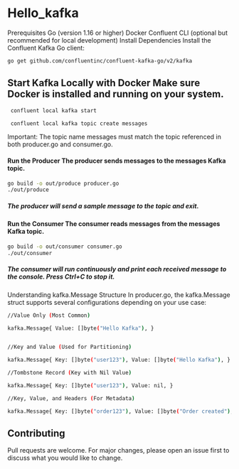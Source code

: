 # Hello_kafka

Prerequisites Go (version 1.16 or higher) Docker Confluent CLI (optional but recommended for local development) Install Dependencies Install the Confluent Kafka Go client:

```bash
go get github.com/confluentinc/confluent-kafka-go/v2/kafka
```

## Start Kafka Locally with Docker Make sure Docker is installed and running on your system.

```bash
 confluent local kafka start

 confluent local kafka topic create messages
```
Important: The topic name messages must match the topic referenced in both producer.go and consumer.go.



#### Run the Producer The producer sends messages to the messages Kafka topic.

```bash
go build -o out/produce producer.go
./out/produce
```
##### The producer will send a sample message to the topic and exit.


#### Run the Consumer The consumer reads messages from the messages Kafka topic.

```bash
go build -o out/consumer consumer.go
./out/consumer
```
##### The consumer will run continuously and print each received message to the console. Press Ctrl+C to stop it.

Understanding kafka.Message Structure In producer.go, the kafka.Message struct supports several configurations depending on your use case:


```bash
//Value Only (Most Common)

kafka.Message{ Value: []byte("Hello Kafka"), }


//Key and Value (Used for Partitioning)

kafka.Message{ Key: []byte("user123"), Value: []byte("Hello Kafka"), }

//Tombstone Record (Key with Nil Value)

kafka.Message{ Key: []byte("user123"), Value: nil, }

//Key, Value, and Headers (For Metadata)

kafka.Message{ Key: []byte("order123"), Value: []byte("Order created"), Headers: []kafka.Header{ {Key: "correlationId", Value: []byte("abc-123")}, }, }
```

## Contributing

Pull requests are welcome. For major changes, please open an issue first
to discuss what you would like to change.
